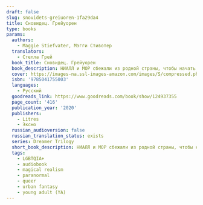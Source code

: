 ```yaml
---
draft: false
slug: snovidets-greiuoren-1fa29da4
title: Сновидец. Грейуорен
type: books
params:
  authors:
    - Maggie Stiefvater, Мэгги Стивотер
  translators:
    - Стелла Грей
  book_title: Сновидец. Грейуорен
  book_description: НИАЛЛ и МОР сбежали из родной страны, чтобы начать новую жизнь. Но запутались и потеряли себя. ДИКЛАН вырос ответственным сыном и заботливым братом. Но понял, что не знает, как обеспечить безопасность своей семьи. РОНАН всегда жил на границе между сном и явью. Но теперь она стерлась, и он провалился в пустоту. МЭТЬЮ был счастливым ребенком. Светлым и жизнерадостным. Но в нем проснулся бунтарь, потому что теперь все кажется иллюзией. Эта Вселенная не подходит семье Линч. Семье, обладающей силой создавать и разрушать. Если они не смогут спасти друг друга… мир обречен.
  cover: https://images-na.ssl-images-amazon.com/images/S/compressed.photo.goodreads.com/books/1680389125i/124937355.jpg
  isbn: '9785041755003'
  languages:
    - Русский
  goodreads_link: https://www.goodreads.com/book/show/124937355
  page_count: '416'
  publication_year: '2020'
  publishers:
    - Litres
    - Эксмо
  russian_audioversion: false
  russian_translation_status: exists
  series: Dreamer Trilogy
  short_book_description: НИАЛЛ и МОР сбежали из родной страны, чтобы начать новую жизнь. Но запутались и потеряли себя. ДИКЛАН вырос ответственным сыном и заботливым братом.
  tags:
    - LGBTQIA+
    - audiobook
    - magical realism
    - paranormal
    - queer
    - urban fantasy
    - young adult (YA)
---
```


